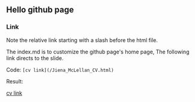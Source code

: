 ## Hello github page

### Link

Note the relative link starting with a slash before the html file.

The index.md is to customize the github page's home page, 
The following link directs to the slide.

Code: `[cv link](/Jiena_McLellan_CV.html)`

Result:

[cv link](/Jiena_McLellan_CV.html)
